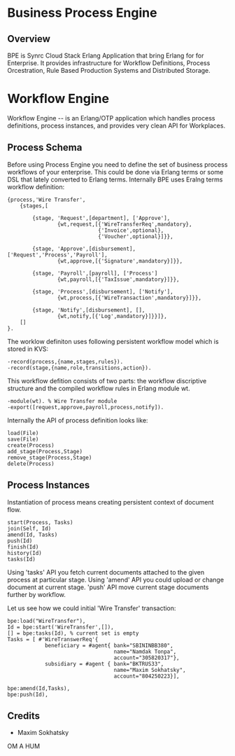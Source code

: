 Business Process Engine
=======================

Overview
--------

BPE is Synrc Cloud Stack Erlang Application that bring Erlang for for Enterprise.
It provides infrastructure for Workflow Definitions, Process Orcestration,
Rule Based Production Systems and Distributed Storage.

Workflow Engine
===============

Workflow Engine -- is an Erlang/OTP application which handles process definitions,
process instances, and provides very clean API for Workplaces.

Process Schema
--------------

Before using Process Engine you need to define the set of business process
workflows of your enterprise. This could be done via Erlang terms or some DSL
that lately converted to Erlang terms. Internally BPE uses Eralng terms
workflow definition:

    {process,'Wire Transfer',
        {stages,[

            {stage, 'Request',[department], ['Approve'],
                    {wt,request,[{'WireTransferReq',mandatory},
                                 {'Invoice',optional},
                                 {'Voucher',optional}]}},

            {stage, 'Approve',[disbursement], ['Request','Process','Payroll'],
                    {wt,approve,[{'Signature',mandatory}]}},

            {stage, 'Payroll',[payroll], ['Process']
                    {wt,payroll,[{'TaxIssue',mandatory}]}},

            {stage, 'Process',[disbursement], ['Notify'],
                    {wt,process,[{'WireTransaction',mandatory}]}},

            {stage, 'Notify',[disbursement], [],
                    {wt,notify,[{'Log',mandatory}]}}]},
        []
    }.

The worklow definiton uses following persistent workflow model which is stored in KVS:

    -record(process,{name,stages,rules}).
    -record(stage,{name,role,transitions,action}).

This workflow defition consists of two parts: the workflow discriptive structure
and the compiled workflow rules in Erlang module wt.

    -module(wt). % Wire Transfer module
    -export([request,approve,payroll,process,notify]).

Internally the API of process definition looks like:

    load(File)
    save(File)
    create(Process)
    add_stage(Process,Stage)
    remove_stage(Process,Stage)
    delete(Process)

Process Instances
-----------------

Instantiation of process means creating persistent context of document flow.

    start(Process, Tasks)
    join(Self, Id)
    amend(Id, Tasks)
    push(Id)
    finish(Id)
    history(Id)
    tasks(Id)

Using 'tasks' API you fetch current documents attached to the given
process at particular stage. Using 'amend' API you could upload or
change document at current stage. 'push' API move current
stage documents further by workflow.

Let us see how we could initial 'Wire Transfer' transaction:

    bpe:load("WireTransfer"),
    Id = bpe:start('WireTransfer',[]),
    [] = bpe:tasks(Id), % current set is empty
    Tasks = [ #'WireTranswerReq'{
                beneficiary = #agent{ bank="SBININBB380",
                                      name="Namdak Tonpa",
                                      account="305820317"},
                subsidiary = #agent { bank="BKTRUS33",
                                      name="Maxim Sokhatsky",
                                      account="804250223}],

    bpe:amend(Id,Tasks),
    bpe:push(Id),

Credits
-------

* Maxim Sokhatsky

OM A HUM
